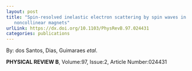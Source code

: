 ```yaml
---
layout: post
title: "Spin-resolved inelastic electron scattering by spin waves in
   noncollinear magnets"
urlLink: https://dx.doi.org/10.1103/PhysRevB.97.024431
categories: publications
---
```

By: dos Santos, Dias, Guimaraes *etal*.

**PHYSICAL REVIEW B**, Volume:97, Issue:2, Article Number:024431
